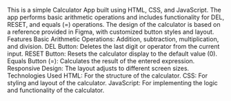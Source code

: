 This is a simple Calculator App built using HTML, CSS, and JavaScript. The app performs basic arithmetic operations and includes functionality for DEL, RESET, and equals (=) operations. The design of the calculator is based on a reference provided in Figma, with customized button styles and layout.
Features
Basic Arithmetic Operations: Addition, subtraction, multiplication, and division.
DEL Button: Deletes the last digit or operator from the current input.
RESET Button: Resets the calculator display to the default value (0).
Equals Button (=): Calculates the result of the entered expression.
Responsive Design: The layout adjusts to different screen sizes.
Technologies Used
HTML: For the structure of the calculator.
CSS: For styling and layout of the calculator.
JavaScript: For implementing the logic and functionality of the calculator.
